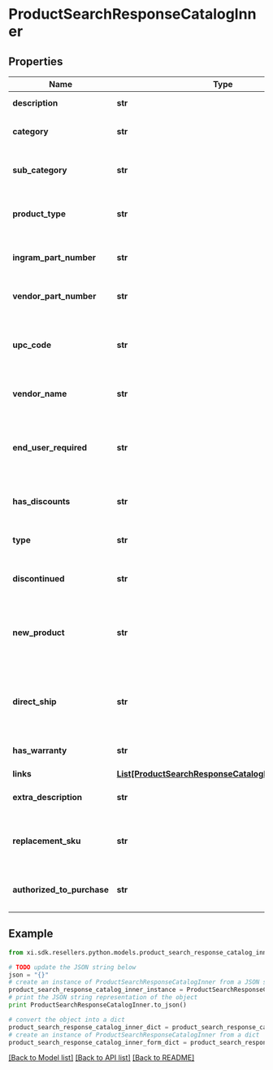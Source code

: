 # ProductSearchResponseCatalogInner


## Properties

Name | Type | Description | Notes
------------ | ------------- | ------------- | -------------
**description** | **str** | The description of the product. | [optional] 
**category** | **str** | The category of the product. Example: Displays. | [optional] 
**sub_category** | **str** | The sub category for the product. Example: ComputernMonitors. | [optional] 
**product_type** | **str** | The product type of the product. Example: LCD Monitors. | [optional] 
**ingram_part_number** | **str** | The Unique IngramMicro part number for the product. | [optional] 
**vendor_part_number** | **str** | The vendor part number for the product. | [optional] 
**upc_code** | **str** | The UPC code for the product. Consists of 12 numeric digits that are uniquly assigned to each trade item. | [optional] 
**vendor_name** | **str** | The name of the vendor/manufacturer of the product. | [optional] 
**end_user_required** | **str** | Indicates whether the contact information for the end user/customer is required, which determines pricing and discounts. | [optional] 
**has_discounts** | **str** | Specifies if there are discounts available for the product. | [optional] 
**type** | **str** | The SKU type of product. One of Physical, Digital, or Any. | [optional] 
**discontinued** | **str** | Indicates if the product has been discontinued. | [optional] 
**new_product** | **str** | Indicates if the product is new. For digital products, newer than 10 days. For physical products, newer than 150 days. | [optional] 
**direct_ship** | **str** | Indicates if the product will be shipped directly to the reseller or end user from the vendor/manufacturer. | [optional] 
**has_warranty** | **str** | Indicates if the product has a warranty. | [optional] 
**links** | [**List[ProductSearchResponseCatalogInnerLinksInner]**](ProductSearchResponseCatalogInnerLinksInner.md) |  | [optional] 
**extra_description** | **str** | The extended description of the product. | [optional] 
**replacement_sku** | **str** | Identifies a SKU that is a comparable subsititution of the current SKU if available. | [optional] 
**authorized_to_purchase** | **str** | It is true when it exists in matched queries field of ealstic search API. | [optional] 

## Example

```python
from xi.sdk.resellers.python.models.product_search_response_catalog_inner import ProductSearchResponseCatalogInner

# TODO update the JSON string below
json = "{}"
# create an instance of ProductSearchResponseCatalogInner from a JSON string
product_search_response_catalog_inner_instance = ProductSearchResponseCatalogInner.from_json(json)
# print the JSON string representation of the object
print ProductSearchResponseCatalogInner.to_json()

# convert the object into a dict
product_search_response_catalog_inner_dict = product_search_response_catalog_inner_instance.to_dict()
# create an instance of ProductSearchResponseCatalogInner from a dict
product_search_response_catalog_inner_form_dict = product_search_response_catalog_inner.from_dict(product_search_response_catalog_inner_dict)
```
[[Back to Model list]](../README.md#documentation-for-models) [[Back to API list]](../README.md#documentation-for-api-endpoints) [[Back to README]](../README.md)


